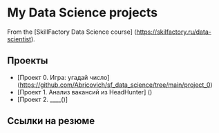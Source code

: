 # My Data Science projects

From the [SkillFactory Data Science course] (https://skilfactory.ru/data-scientist).

## Проекты

* [Проект 0. Игра: угадай число] (https://github.com/Abricovich/sf_data_science/tree/main/project_0)
* [Проект 1. Анализ вакансий из HeadHunter] ()
* [Проект 2. ____()]

## Ссылки на резюме